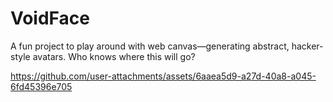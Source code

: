 # VoidFace
A fun project to play around with web canvas—generating abstract, hacker-style avatars. Who knows where this will go?

https://github.com/user-attachments/assets/6aaea5d9-a27d-40a8-a045-6fd45396e705

